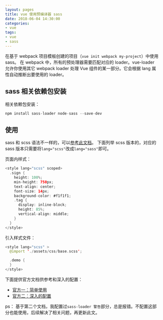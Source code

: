 ```yaml
---
layout: pages
title: vue 使用预编译器 sass
date: 2018-06-04 14:30:00
categories:
- vue
tags:
- vue
- sass
---
```


在基于 webpack 项目模板创建的项目（`vue init webpack my-project`）中使用 sass。
在 webpack 中，所有的预处理器需要匹配对应的 loader。vue-loader 允许你使用其它 webpack loader 处理 Vue 组件的某一部分。它会根据 lang 属性自动推断出要使用的 loader。
<!-- more -->

## sass 相关依赖包安装
相关依赖包安装：

```swift
npm install sass-loader node-sass --save-dev
```

## 使用
sass 和 scss 语法不一样的，可以[参考此文档](http://sass.bootcss.com/docs/scss-for-sass-users/)。 下面列举 scss 版本的，对应的 sass 版本只需要将`lang="scss"`改成`lang="sass"`即可。

页面内样式：

```swift
<style lang="scss" scoped>
  .sign {
    height: 100%;
    min-height: 750px;
    text-align: center;
    font-size: 14px;
    background-color: #f1f1f1;
    .tag {
      display: inline-block;
      height: 85%;
      vertical-align: middle;
    }
  }
</style>
```

引入样式文件：

```swift
<style lang="scss" >
  @import './assets/css/base.scss';

  .demo {		
  }
</style>
```

下面提供官方文档供参考和深入的配置：
* [官方一：简单使用](http://vuejs-templates.github.io/webpack/pre-processors.html)
* [官方二：深入的配置](https://vue-loader-v14.vuejs.org/zh-cn/configurations/pre-processors.html)

ps： 基于第二个文档，我配置过`sass-loader 警告`部分，总是报错。不配置这部分也能使用，后续解决了相关问题，再更新此文。
